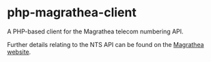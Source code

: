 php-magrathea-client
====================

A PHP-based client for the Magrathea telecom numbering API.

Further details relating to the NTS API can be found on the [Magrathea website](https://www.magrathea-telecom.co.uk/wp-content/uploads/2018/11/Numbering-API-Instructions-2.pdf).
